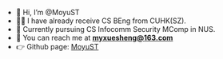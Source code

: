 - 👋 Hi, I’m @MoyuST
- 👨‍💻 I have already receive CS BEng from CUHK(SZ).
- 🏫 Currently pursuing CS Infocomm Security MComp in NUS.
- 📧 You can reach me at **myxuesheng@163.com**
- 👉 Github page: [MoyuST](http://moyust.github.io/)
